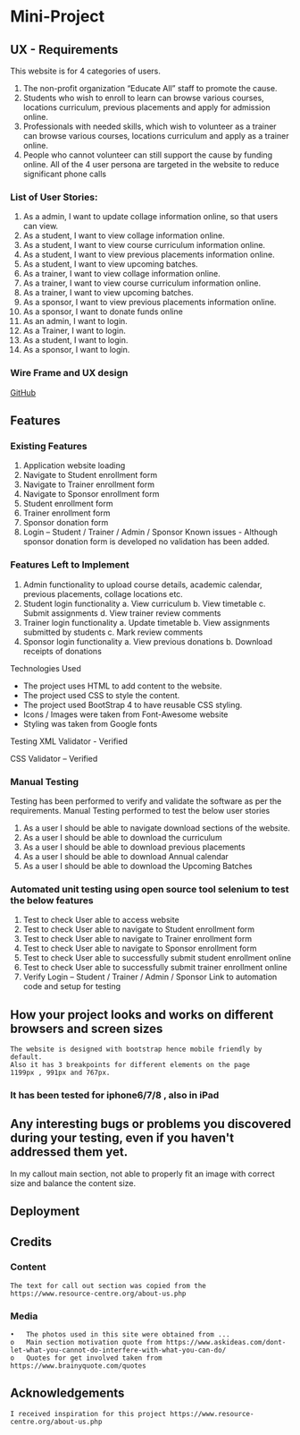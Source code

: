 # Mini-Project
## UX - Requirements
This website is for 4 categories of users.
1.	The non-profit organization “Educate All” staff to promote the cause.
2.	Students who wish to enroll to learn can browse various courses, locations curriculum, previous placements and apply for admission online.
3.	Professionals with needed skills, which wish to volunteer as a trainer can browse various courses, locations curriculum and apply as a trainer online.
4.	People who cannot volunteer can still support the cause by funding online.
All of the 4 user persona are targeted in the website to reduce significant phone calls

### List of User Stories:
1)	As a admin, I want to update collage information online, so that users can view.
2)	As a student, I want to view collage information online.
3)	As a student, I want to view course curriculum information online.
4)	As a student, I want to view previous placements information online.
5)	As a student, I want to view upcoming batches.
6)	As a trainer, I want to view collage information online.
7)	As a trainer, I want to view course curriculum information online.
8)	As a trainer, I want to view upcoming batches.
9)	As a sponsor, I want to view previous placements information online.
10)	As a sponsor, I want to donate funds online
11)	As an admin, I want to login.
12)	As a Trainer, I want to login.
13)	As a student, I want to login.
14)	As a sponsor, I want to login.

### Wire Frame and UX design
[GitHub](https://github.com/baddipudiDebora/Mini-Project/blob/master/Strategy%20plane.docx)


## Features
### Existing Features
1.	Application website loading
2.	Navigate to Student enrollment form
3.	Navigate to Trainer enrollment form
4.	Navigate to Sponsor enrollment form
5.	Student enrollment form
6.	Trainer enrollment form
7.	Sponsor donation form
8.	Login – Student / Trainer / Admin / Sponsor
Known issues - Although sponsor donation form is developed no validation has been added. 
### Features Left to Implement
1.	Admin functionality to upload course details, academic calendar, previous placements, collage locations etc. 
2.	Student login functionality
a.	View curriculum
b.	View timetable 
c.	Submit assignments
d.	View trainer review comments
3.	Trainer login functionality
a.	Update timetable
b.	View assignments submitted by students
c.	Mark review comments 
4.	Sponsor login functionality
a.	View previous donations 
b.	Download receipts of donations

Technologies Used
* The project uses HTML to add content to the website.
* The project used CSS to style the content.
* The project used BootStrap 4  to have reusable CSS styling.
* Icons / Images were taken from Font-Awesome website
* Styling was taken from Google fonts 

Testing
XML Validator  - Verified

CSS Validator – Verified 


### Manual Testing
Testing has been performed to verify and validate the software as per the requirements.
Manual Testing performed to test the below user stories
1.	As a user I should be able to navigate download sections of the website.
2.	As a user I should be able to download the curriculum
3.	As a user I should be able to download previous placements
4.	As a user I should be able to download Annual calendar
5.	As a user I should be able to download the Upcoming Batches
### Automated unit testing using open source tool selenium to test the below features
1.	Test to check User able to access website 
2.	Test to check User able to navigate to Student enrollment form
3.	Test to check User able to navigate to Trainer enrollment form
4.	Test to check User able to navigate to Sponsor enrollment form
5.	Test to check User able to successfully submit student enrollment online
6.	Test to check User able to successfully submit trainer enrollment online
7.	Verify Login – Student / Trainer / Admin / Sponsor
Link to automation code and setup for testing
 
## How your project looks and works on different browsers and screen sizes
    The website is designed with bootstrap hence mobile friendly by default.
    Also it has 3 breakpoints for different elements on the page
    1199px , 991px and 767px.
  ###    It has been tested for iphone6/7/8 , also in iPad
 

## Any interesting bugs or problems you discovered during your testing, even if you haven't addressed them yet.
In my callout main section, not able to properly fit an image with correct size and balance the content size.
## Deployment



## Credits
### Content
    The text for call out section was copied from the https://www.resource-centre.org/about-us.php
###  Media
    •	The photos used in this site were obtained from ...
    o	Main section motivation quote from https://www.askideas.com/dont-let-what-you-cannot-do-interfere-with-what-you-can-do/
    o	Quotes for get involved taken from https://www.brainyquote.com/quotes
## Acknowledgements
    I received inspiration for this project https://www.resource-centre.org/about-us.php



